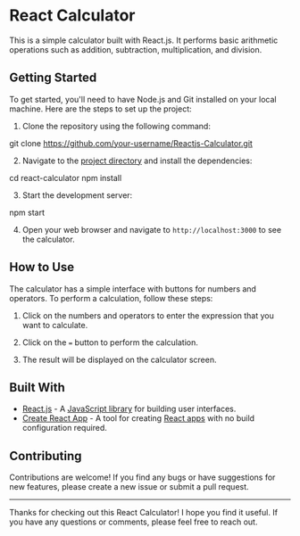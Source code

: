 # React Calculator

This is a simple calculator built with React.js. It performs basic arithmetic operations such as addition, subtraction, multiplication, and division.

<!-- ![Screenshot of React Calculator](/screenshot.png) -->

## Getting Started

To get started, you'll need to have Node.js and Git installed on your local machine. Here are the steps to set up the project:

1. Clone the repository using the following command:

git clone https://github.com/your-username/Reactjs-Calculator.git


2. Navigate to the [project directory](poe://www.poe.com/_api/key_phrase?phrase=project%20directory&prompt=Tell%20me%20more%20about%20project%20directory.) and install the dependencies:

cd react-calculator
npm install


3. Start the development server:

npm start


4. Open your web browser and navigate to `http://localhost:3000` to see the calculator.

## How to Use

The calculator has a simple interface with buttons for numbers and operators. To perform a calculation, follow these steps:

1. Click on the numbers and operators to enter the expression that you want to calculate.

2. Click on the `=` button to perform the calculation.

3. The result will be displayed on the calculator screen.

## Built With

- [React.js](https://reactjs.org/) - A [JavaScript library](poe://www.poe.com/_api/key_phrase?phrase=JavaScript%20library&prompt=Tell%20me%20more%20about%20JavaScript%20library.) for building user interfaces.
- [Create React App](https://create-react-app.dev/) - A tool for creating [React apps](poe://www.poe.com/_api/key_phrase?phrase=React%20apps&prompt=Tell%20me%20more%20about%20React%20apps.) with no build configuration required.

## Contributing

Contributions are welcome! If you find any bugs or have suggestions for new features, please create a new issue or submit a pull request.


---

Thanks for checking out this React Calculator! I hope you find it useful. If you have any questions or comments, please feel free to reach out.